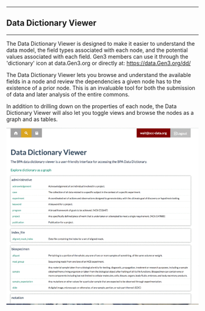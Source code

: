 * * *
## Data Dictionary Viewer
* * *


The Data Dictionary Viewer is designed to make it easier to understand the data model, the field types associated with each node, and the potential values associated with each field.  Gen3 members can use it through the 'dictionary' icon at data.Gen3.org or directly at: <https://data.Gen3.org/dd/>


The Data Dictionary Viewer lets you browse and understand the available fields in a node and review the dependencies a given node has to the existence of a prior node.  This is an invaluable tool for both the submission of data and later analysis of the entire commons.   


In addition to drilling down on the properties of each node, the Data Dictionary Viewer will also let you toggle views and browse the nodes as a graph and as tables.  


![Data Dictionary Viewer](/img/dd-viewer.gif)
